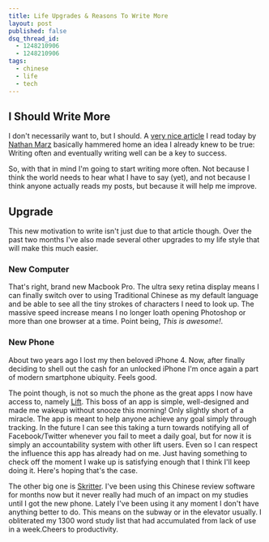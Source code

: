 ```yaml
---
title: Life Upgrades & Reasons To Write More
layout: post
published: false
dsq_thread_id:
  - 1248210906
  - 1248210906
tags:
  - chinese
  - life
  - tech
---
```


## I Should Write More

I don't necessarily want to, but I should. A [very nice article][1] I read today by [Nathan Marz][2] basically hammered home an idea I already knew to be true: Writing often and eventually writing well can be a key to success.

So, with that in mind I'm going to start writing more often. Not because I think the world needs to hear what I have to say (yet), and not because I think anyone actually reads my posts, but because it will help me improve.

## Upgrade

This new motivation to write isn't just due to that article though. Over the past two months I've also made several other upgrades to my life style that will make this much easier.

<!--more-->

### New Computer

That's right, brand new Macbook Pro. The ultra sexy retina display means I can finally switch over to using Traditional Chinese as my default language and be able to see all the tiny strokes of characters I need to look up. The massive speed increase means I no longer loath opening Photoshop or more than one browser at a time. Point being, *This is awesome!*.

### New Phone

About two years ago I lost my then beloved iPhone 4. Now, after finally deciding to shell out the cash for an unlocked iPhone I'm once again a part of modern smartphone ubiquity. Feels good.

The point though, is not so much the phone as the great apps I now have access to, namely [Lift][3]. This boss of an app is simple, well-designed and made me wakeup without snooze this morning! Only slightly short of a miracle. The app is meant to help anyone achieve any goal simply through tracking. In the future I can see this taking a turn towards notifying all of Facebook/Twitter whenever you fail to meet a daily goal, but for now it is simply an accountability system with other lift users. Even so I can respect the influence this app has already had on me. Just having something to check off the moment I wake up is satisfying enough that I think I'll keep doing it. Here's hoping that's the case.

The other big one is [Skritter][4]. I've been using this Chinese review software for months now but it never really had much of an impact on my studies until I got the new phone. Lately I've been using it any moment I don't have anything better to do. This means on the subway or in the elevator usually. I obliterated my 1300 word study list that had accumulated from lack of use in a week.Cheers to productivity.

[1]: http://nathanmarz.com/blog/you-should-blog-even-if-you-have-no-readers.html
[2]: http://nathanmarz.com/ "Nathan"
[3]: http://lift.do/ "Lift App"
[4]: http://skritter.com/ "Skritter App"

